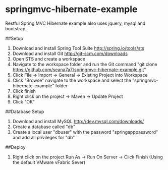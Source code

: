 springmvc-hibernate-example
===========================

Restful Spring MVC Hibernate example also uses jquery, mysql and bootstrap.

##Setup
1.  Download and install Spring Tool Suite http://spring.io/tools/sts
2.  Download and install Git http://git-scm.com/downloads
3.  Open STS and create a workspace
4.  Navigate to the workspace folder and run the Git command "git clone https://github.com/seana7a7/springmvc-hibernate-example.git"
5.  Click File -> Import -> General -> Existing Project into Workspace
6.  Click "Browse" navigate to the workspace and select the "springmvc-hibernate-example" folder
7.  Click finish
8.  Right click on the project -> Maven -> Update Project
9.  Click "OK"

##Database Setup
1.  Download and install MySQL http://dev.mysql.com/downloads/
2.  Create a database called "db"
3.  Create a local user "dbuser" with the password "springapppassword" and add all privileges for "db" 

##Deploy
1. Right click on the project Run As -> Run On Server -> Click Finish (Using the default VMware vFabric Sever)
